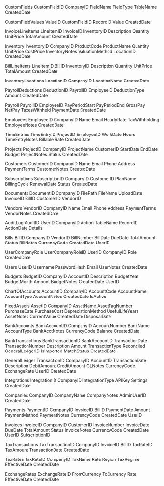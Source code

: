 CustomFields
 CustomFieldID
 CompanyID
 FieldName
 FieldType
 TableName
 CreatedDate

CustomFieldValues
 ValueID
 CustomFieldID
 RecordID
 Value
 CreatedDate

InvoiceLineItems
 LineItemID
 InvoiceID
 InventoryID
 Description
 Quantity
 UnitPrice
 TotalAmount
 CreatedDate

Inventory
 InventoryID
 CompanyID
 ProductCode
 ProductName
 Quantity
 UnitPrice
 CostPrice
 InventoryNotes
 ValuationMethod
 LocationID
 CreatedDate

BillLineItems
 LineItemID
 BillID
 InventoryID
 Description
 Quantity
 UnitPrice
 TotalAmount
 CreatedDate

InventoryLocations
 LocationID
 CompanyID
 LocationName
 CreatedDate

PayrollDeductions
 DeductionID
 PayrollID
 EmployeeID
 DeductionType
 Amount
 CreatedDate

Payroll
 PayrollID
 EmployeeID
 PayPeriodStart
 PayPeriodEnd
 GrossPay
 NetPay
 TaxesWithheld
 PaymentDate
 CreatedDate

Employees
 EmployeeID
 CompanyID
 Name
 Email
 HourlyRate
 TaxWithholding
 EmployeeNotes
 CreatedDate

 TimeEntries
 TimeEntryID
 ProjectID
 EmployeeID
 WorkDate
 Hours
 TimeEntryNotes
 Billable
 Rate
 CreatedDate

Projects
 ProjectID
 CompanyID
 ProjectName
 CustomerID
 StartDate
 EndDate
 Budget
 ProjectNotes
 Status
 CreatedDate

Customers
 CustomerID
 CompanyID
 Name
 Email
 Phone
 Address
 PaymentTerms
 CustomerNotes
 CreatedDate

Subscriptions
 SubscriptionID
 CompanyID
 CustomerID
 PlanName
 BillingCycle
 RenewalDate
 Status
 CreatedDate

Documents
 DocumentID
 CompanyID
 FilePath
 FileName
 UploadDate
 InvoiceID
 BillID
 CustomerID
 VendorID

Vendors
 VendorID
 CompanyID
 Name
 Email
 Phone
 Address
 PaymentTerms
 VendorNotes
 CreatedDate

AuditLog
 AuditID
 UserID
 CompanyID
 Action
 TableName
 RecordID
 ActionDate
 Details

Bills
 BillID
 CompanyID
 VendorID
 BillNumber
 BillDate
 DueDate
 TotalAmount
 Status
 BillNotes
 CurrencyCode
 CreatedDate
 UserID

UserCompanyRole
 UserCompanyRoleID
 UserID
 CompanyID
 Role
 CreatedDate

Users
 UserID
 Username
 PasswordHash
 Email
 UserNotes
 CreatedDate

 Budgets
 BudgetID
 CompanyID
 AccountID
 Description
 BudgetYear
 BudgetMonth
 Amount
 BudgetNotes
 CreatedDate
 UserID

 ChartOfAccounts
 AccountID
 CompanyID
 AccountCode
 AccountName
 AccountType
 AccountNotes
 CreatedDate
 IsActive

 FixedAssets
 AssetID
 CompanyID
 AssetName
 AssetTagNumber
 PurchaseDate
 PurchaseCost
 DepreciationMethod
 UsefulLifeYears
 AssetNotes
 CurrentValue
 CreatedDate
 DisposalDate

BankAccounts
 BankAccountID
 CompanyID
 AccountNumber
 BankName
 AccountType
 BankAcctNotes
 CurrencyCode
 Balance
 CreatedDate

 BankTransactions
 BankTransactionID
 BankAccountID
 TransactionDate
 TransactionNumber
 Description
 Amount
 TransactionType
 Reconciled
 GeneralLedgerID
 IsImported
 MatchStatus
 CreatedDate

GeneralLedger
 TransactionID
 CompanyID
 AccountID
 TransactionDate
 Description
 DebitAmount
 CreditAmount
 GLNotes
 CurrencyCode
 ExchangeRate
 UserID
 CreatedDate

Integrations
 IntegrationID
 CompanyID
 IntegrationType
 APIKey
 Settings
 CreatedDate

 Companies
 CompanyID
 CompanyName
 CompanyNotes
 AdminUserID
 CreatedDate

 Payments
 PaymentID
 CompanyID
 InvoiceID
 BillID
 PaymentDate
 Amount
 PaymentMethod
 PaymentNotes
 CurrencyCode
 CreatedDate
 UserID

 Invoices
 InvoiceID
 CompanyID
 CustomerID
 InvoiceNumber
 InvoiceDate
 DueDate
 TotalAmount
 Status
 InvoiceNotes
 CurrencyCode
 CreatedDate
 UserID
 SubscriptionID

 TaxTransactions
 TaxTransactionID
 CompanyID
 InvoiceID
 BillID
 TaxRateID
 TaxAmount
 TransactionDate
 CreatedDate

TaxRates
 TaxRateID
 CompanyID
 TaxName
 Rate
 Region
 TaxRegime
 EffectiveDate
 CreatedDate

 ExchangeRates
 ExchangeRateID
 FromCurrency
 ToCurrency
 Rate
 EffectiveDate
 CreatedDate